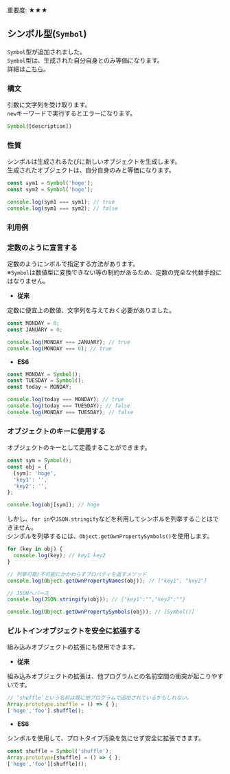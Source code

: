 <div data-breadcrumb="主な変更点 > シンボル型(Symbol)" />

<p class="importance">重要度: <span class="star">★★★</span></p>

## シンボル型(`Symbol`)

`Symbol`型が追加されました。<br>`Symbol`型は、生成された自分自身とのみ等価になります。<br>詳細は[こちら](https://developer.mozilla.org/ja/docs/Web/JavaScript/Reference/Global_Objects/Symbol)。


>>>
<div data-breadcrumb="主な変更点 > シンボル型(Symbol) > パラメータ/性質" />

### 構文

引数に文字列を受け取ります。<br>`new`キーワードで実行するとエラーになります。

```js
Symbol([description])
```

### 性質

シンボルは生成されるたびに新しいオブジェクトを生成します。<br>生成されたオブジェクトは、<span class="marker">自分自身のみと等価になります。</span>

```js
const sym1 = Symbol('hoge');
const sym2 = Symbol('hoge');

console.log(sym1 === sym1); // true
console.log(sym1 === sym2); // false
```

>>>
<div data-breadcrumb="主な変更点 > シンボル型(Symbol) > 利用例 > 定数のように宣言する" />

### 利用例

### 定数のように宣言する

定数のようにンボルで指定する方法があります。<br>
※`Symbol`は数値型に変換できない等の制約があるため、定数の完全な代替手段にはなりません。

- **従来**

定数に便宜上の数値、文字列を与えておく必要がありました。

```js
const MONDAY = 0;
const JANUARY = 0;

console.log(MONDAY === JANUARY); // true
console.log(MONDAY === 0); // true
```

- **ES6**

```js
const MONDAY = Symbol();
const TUESDAY = Symbol();
const today = MONDAY;

console.log(today === MONDAY); // true
console.log(today === TUESDAY); // false
console.log(MONDAY === TUESDAY); // false
```

>>>

<div data-breadcrumb="主な変更点 > シンボル型(Symbol) > 利用例 > オブジェクトのキーに使用する" />

### オブジェクトのキーに使用する

オブジェクトのキーとして定義することができます。

```js
const sym = Symbol();
const obj = {
  [sym]: 'hoge',
  'key1': '',
  'key2': '',
};

console.log(obj[sym]); // hoge
```

しかし、<span class="marker">`for in`や`JSON.stringify`などを利用してシンボルを列挙することはできません。</span><br>
シンボルを列挙するには、`Object.getOwnPropertySymbols()`を使用します。

```js
for (key in obj) {
  console.log(key); // key1 key2
}

// 列挙可能/不可能にかかわらずプロパティを返すメソッド
console.log(Object.getOwnPropertyNames(obj)); // ["key1", "key2"]

// JSONへパース
console.log(JSON.stringify(obj)); // {"key1":"","key2":""}

console.log(Object.getOwnPropertySymbols(obj)); // [Symbol()]
```

>>>

<div data-breadcrumb="主な変更点 > シンボル型(Symbol) > 利用例 > ビルトインオブジェクトを安全に拡張する" />

### ビルトインオブジェクトを安全に拡張する

組み込みオブジェクトの拡張にも使用できます。

- **従来**

組み込みオブジェクトの拡張は、他プログラムとの名前空間の衝突が起こりやすいです。

```js
// ’shuffle’という名前は既に他プログラムで追加されているかもしれない。
Array.prototype.shuffle = () => { };
['hoge','foo'].shuffle();
```

- **ES6**

シンボルを使用して、プロトタイプ汚染を気にせず安全に拡張できます。

```js
const shuffle = Symbol('shuffle');
Array.prototype[shuffle] = () => { };
['hoge','foo'][shuffle]();
```